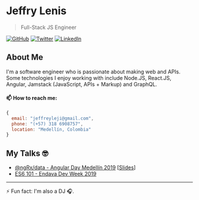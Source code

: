 # Jeffry Lenis 
> Full-Stack JS Engineer
<p>
  <a href="https://github.com/jeffrysteven"><img src="https://img.shields.io/github/followers/jeffrysteven.svg?label=GitHub&style=social" alt="GitHub"></a>
  <a href="https://twitter.com/jeffry_steven"><img src="https://img.shields.io/twitter/follow/jeffry_steven?label=Twitter&style=social" alt="Twitter"></a>
  <a href="https://www.linkedin.com/in/jeffrystevenl"><img src="https://img.shields.io/badge/LinkedIn--_.svg?style=social&logo=linkedin" alt="LinkedIn"></a>
</p>

## About Me

I'm a software engineer who is passionate about making web and APIs. Some technologies I enjoy working with include Node.JS, React.JS, Angular, Jamstack (JavaScript, APIs + Markup) and GraphQL.

#### 📫  How to reach me: 
```javascript
{
  email: "jeffreyleji@gmail.com",
  phone: "(+57) 318 6908757",
  location: "Medellín, Colombia"
}
```

## My Talks :nerd_face:
  - [@ngRx/data - Angular Day Medellín 2019](https://www.evensi.com/angular-day-rutan/312509380) [[Slides](https://docs.google.com/presentation/d/1KM8AT2UJo7q2tPN43F52OvYqGLxyn7RNIJJ-lTrjIH8/edit?usp=sharing)]
  - [ES6 101 - Endava Dev Week 2019](https://docs.google.com/presentation/d/1t2ZAzBgcWGylYkN2yQIssbxjhWlXhEN9KhVUDSCfJkk/edit?usp=sharing)

---
⚡ Fun fact: I'm also a DJ 🎧.

